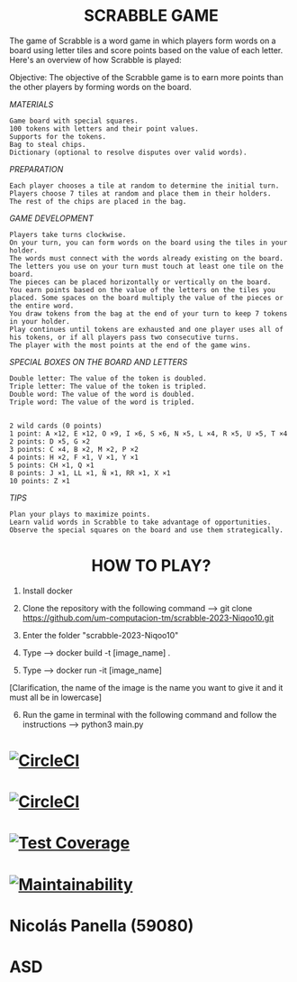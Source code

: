 <h1 align="center"> SCRABBLE GAME </h1>

The game of Scrabble is a word game in which players form words on a board using letter tiles and score points based on the value of each letter. Here's an overview of how Scrabble is played:

Objective: The objective of the Scrabble game is to earn more points than the other players by forming words on the board.

<em> MATERIALS </em>

    Game board with special squares.
    100 tokens with letters and their point values.
    Supports for the tokens.
    Bag to steal chips.
    Dictionary (optional to resolve disputes over valid words).

<em> PREPARATION </em>

    Each player chooses a tile at random to determine the initial turn.
    Players choose 7 tiles at random and place them in their holders.
    The rest of the chips are placed in the bag.

<em> GAME DEVELOPMENT </em>

    Players take turns clockwise.
    On your turn, you can form words on the board using the tiles in your holder.
    The words must connect with the words already existing on the board.
    The letters you use on your turn must touch at least one tile on the board.
    The pieces can be placed horizontally or vertically on the board.
    You earn points based on the value of the letters on the tiles you placed. Some spaces on the board multiply the value of the pieces or the entire word.
    You draw tokens from the bag at the end of your turn to keep 7 tokens in your holder.
    Play continues until tokens are exhausted and one player uses all of his tokens, or if all players pass two consecutive turns.
    The player with the most points at the end of the game wins.

<em> SPECIAL BOXES ON THE BOARD AND LETTERS </em>

    Double letter: The value of the token is doubled.
    Triple letter: The value of the token is tripled.
    Double word: The value of the word is doubled.
    Triple word: The value of the word is tripled.


    2 wild cards (0 points)
    1 point: A ×12, E ×12, O ×9, I ×6, S ×6, N ×5, L ×4, R ×5, U ×5, T ×4
    2 points: D ×5, G ×2
    3 points: C ×4, B ×2, M ×2, P ×2
    4 points: H ×2, F ×1, V ×1, Y ×1
    5 points: CH ×1, Q ×1
    8 points: J ×1, LL ×1, Ñ ×1, RR ×1, X ×1
    10 points: Z ×1

<em> TIPS </em>

    Plan your plays to maximize points.
    Learn valid words in Scrabble to take advantage of opportunities.
    Observe the special squares on the board and use them strategically.


<h1 align="center"> HOW TO PLAY? </h1>

1) Install docker

2) Clone the repository with the following command --> git clone https://github.com/um-computacion-tm/scrabble-2023-Niqoo10.git

3) Enter the folder "scrabble-2023-Niqoo10"

4) Type --> docker build -t [image_name] .

5) Type --> docker run -it [image_name]

[Clarification, the name of the image is the name you want to give it and it must all be in lowercase]

6) Run the game in terminal with the following command and follow the instructions --> python3 main.py


<h1 MAIN </h1>

[![CircleCI](https://dl.circleci.com/status-badge/img/gh/um-computacion-tm/scrabble-2023-Niqoo10/tree/main.svg?style=svg)](https://dl.circleci.com/status-badge/redirect/gh/um-computacion-tm/scrabble-2023-Niqoo10/tree/main)

<h1 DEVELOP </h1>

[![CircleCI](https://dl.circleci.com/status-badge/img/gh/um-computacion-tm/scrabble-2023-Niqoo10/tree/develop.svg?style=svg)](https://dl.circleci.com/status-badge/redirect/gh/um-computacion-tm/scrabble-2023-Niqoo10/tree/develop)

<h1 COVERAGE </h1>

[![Test Coverage](https://api.codeclimate.com/v1/badges/d7306880564842fd6761/test_coverage)](https://codeclimate.com/github/um-computacion-tm/scrabble-2023-Niqoo10/test_coverage)

<h1 MAINTENABILITY </h1>

[![Maintainability](https://api.codeclimate.com/v1/badges/d7306880564842fd6761/maintainability)](https://codeclimate.com/github/um-computacion-tm/scrabble-2023-Niqoo10/maintainability)

<h1 STUDENT </h1>

Nicolás Panella (59080) 

# ASD